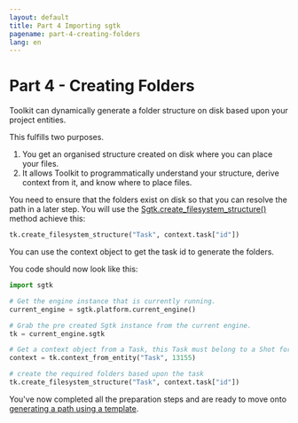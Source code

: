 ```yaml
---
layout: default
title: Part 4 Importing sgtk
pagename: part-4-creating-folders
lang: en
---
```


# Part 4 - Creating Folders

Toolkit can dynamically generate a folder structure on disk based upon your project entities.

This fulfills two purposes.

1. You get an organised structure created on disk where you can place your files.
2. It allows Toolkit to programmatically understand your structure, derive context from it, and know where to place files.

You need to ensure that the folders exist on disk so that you can resolve the path in a later step.
You will use the [Sgtk.create_filesystem_structure()](https://developer.shotgunsoftware.com/tk-core/core.html?#sgtk.Sgtk.create_filesystem_structure) method achieve this:

```python
tk.create_filesystem_structure("Task", context.task["id"])
```
You can use the context object to get the task id to generate the folders.

You code should now look like this:

```python
import sgtk

# Get the engine instance that is currently running.
current_engine = sgtk.platform.current_engine()

# Grab the pre created Sgtk instance from the current engine.
tk = current_engine.sgtk

# Get a context object from a Task, this Task must belong to a Shot for the future steps to work. 
context = tk.context_from_entity("Task", 13155)

# create the required folders based upon the task
tk.create_filesystem_structure("Task", context.task["id"])
```

You've now completed all the preparation steps and are ready to move onto [generating a path using a template](part-5-build-a-path.md).
